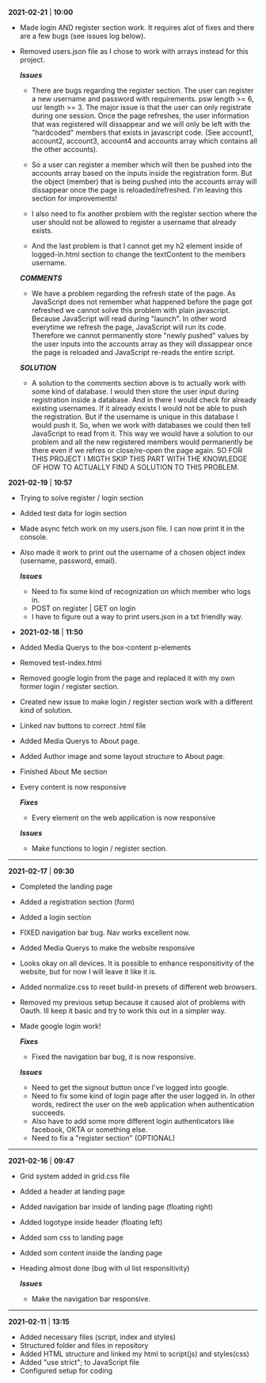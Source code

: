 **2021-02-21** | **10:00**

- Made login AND register section work. It requires alot of fixes and there are a few bugs (see issues log below).
- Removed users.json file as I chose to work with arrays instead for this project.

  **_Issues_**

  - There are bugs regarding the register section. The user can register a new username and password with requirements. psw length >= 6, usr length >= 3. The major issue is that the user can only registrate during one session. Once the page refreshes, the user information that was registered will dissappear and we will only be left with the "hardcoded" members that exists in javascript code. (See account1, account2, account3, account4 and accounts array which contains all the other accounts).

  - So a user can register a member which will then be pushed into the accounts array based on the inputs inside the registration form. But the object (member) that is being pushed into the accounts array will dissappear once the page is reloaded/refreshed. I'm leaving this section for improvements!

  - I also need to fix another problem with the register section where the user should not be allowed to register a username that already exists.

  - And the last problem is that I cannot get my h2 element inside of logged-in.html section to change the textContent to the members username.

  **_COMMENTS_**

  - We have a problem regarding the refresh state of the page. As JavaScript does not remember what happened before the page got refreshed we cannot solve this problem with plain javascript. Because JavaScript will read during "launch". In other word everytime we refresh the page, JavaScript will run its code. Therefore we cannot permanently store "newly pushed" values by the user inputs into the accounts array as they will dissappear once the page is reloaded and JavaScript re-reads the entire script.

  **_SOLUTION_**

  - A solution to the comments section above is to actually work with some kind of database. I would then store the user input during registration inside a database. And in there I would check for already existing usernames. If it already exists I would not be able to push the registration. But if the username is unique in this database I would push it. So, when we work with databases we could then tell JavaScript to read from it. This way we would have a solution to our problem and all the new registered members would permanently be there even if we refres or close/re-open the page again. SO FOR THIS PROJECT I MIGTH SKIP THIS PART WITH THE KNOWLEDGE OF HOW TO ACTUALLY FIND A SOLUTION TO THIS PROBLEM.

**2021-02-19** | **10:57**

- Trying to solve register / login section
- Added test data for login section
- Made async fetch work on my users.json file. I can now print it in the console.
- Also made it work to print out the username of a chosen object index (username, password, email).

  **_Issues_**

  - Need to fix some kind of recognization on which member who logs in.
  - POST on register | GET on login
  - I have to figure out a way to print users.json in a txt friendly way.

- **2021-02-18** | **11:50**

- Added Media Querys to the box-content p-elements
- Removed test-index.html
- Removed google login from the page and replaced it with my own former login / register section.
- Created new issue to make login / register section work with a different kind of solution.
- Linked nav buttons to correct .html file
- Added Media Querys to About page.
- Added Author image and some layout structure to About page.
- Finished About Me section
- Every content is now responsive

  **_Fixes_**

  - Every element on the web application is now responsive

  **_Issues_**

  - Make functions to login / register section.

---

**2021-02-17** | **09:30**

- Completed the landing page
- Added a registration section (form)
- Added a login section
- FIXED navigation bar bug. Nav works excellent now.
- Added Media Querys to make the website responsive
- Looks okay on all devices. It is possible to enhance responsitivity of the website, but for now I will leave it like it is.
- Added normalize.css to reset build-in presets of different web browsers.
- Removed my previous setup because it caused alot of problems with Oauth. Ill keep it basic and try to work this out in a simpler way.
- Made google login work!

  **_Fixes_**

  - Fixed the navigation bar bug, it is now responsive.

  **_Issues_**

  - Need to get the signout button once I've logged into google.
  - Need to fix some kind of login page after the user logged in. In other words, redirect the user on the web application when authentication succeeds.
  - Also have to add some more different login authenticators like facebook, OKTA or something else.
  - Need to fix a "register section" (OPTIONAL)

---

**2021-02-16** | **09:47**

- Grid system added in grid.css file
- Added a header at landing page
- Added navigation bar inside of landing page (floating right)
- Added logotype inside header (floating left)
- Added som css to landing page
- Added som content inside the landing page
- Heading almost done (bug with ul list responsitivity)

  **_Issues_**

  - Make the navigation bar responsive.

---

**2021-02-11** | **13:15**

- Added necessary files (script, index and styles)
- Structured folder and files in repository
- Added HTML structure and linked my html to script(js) and styles(css)
- Added "use strict"; to JavaScript file
- Configured setup for coding
